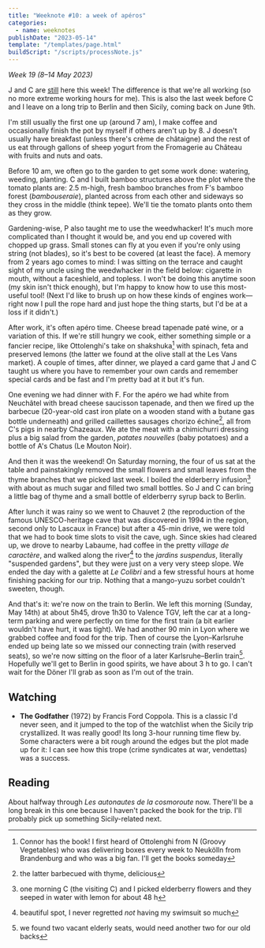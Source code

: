 ```yaml
---
title: "Weeknote #10: a week of apéros"
categories:
  - name: weeknotes
publishDate: "2023-05-14"
template: "/templates/page.html"
buildScript: "/scripts/processNote.js"
---
```


_Week 19 (8–14 May 2023)_

J and C are [still](/notes/weeknote-9-a-week-of-afternoons/) here this week! The difference is that we're all working (so no more extreme working hours for me). This is also the last week before C and I leave on a long trip to Berlin and then Sicily, coming back on June 9th.

I'm still usually the first one up (around 7 am), I make coffee and occasionally finish the pot by myself if others aren't up by 8. J doesn't usually have breakfast (unless there's crème de châtaigne) and the rest of us eat through gallons of sheep yogurt from the Fromagerie au Château with fruits and nuts and oats.

Before 10 am, we often go to the garden to get some work done: watering, weeding, planting. C and I built bamboo structures above the plot where the tomato plants are: 2.5 m-high, fresh bamboo branches from F's bamboo forest (_bambouseraie_), planted across from each other and sideways so they cross in the middle (think tepee). We'll tie the tomato plants onto them as they grow.

Gardening-wise, P also taught me to use the weedwhacker! It's much more complicated than I thought it would be, and you end up covered with chopped up grass. Small stones can fly at you even if you're only using string (not blades), so it's best to be covered (at least the face). A memory from 2 years ago comes to mind: I was sitting on the terrace and caught sight of my uncle using the weedwhacker in the field below: cigarette in mouth, without a faceshield, and topless. I won't be doing this anytime soon (my skin isn't thick enough), but I'm happy to know how to use this most-useful tool! (Next I'd like to brush up on how these kinds of engines work—right now I pull the rope hard and just hope the thing starts, but I'd be at a loss if it didn't.)

After work, it's often apéro time. Cheese bread tapenade paté wine, or a variation of this. If we're still hungry we cook, either something simple or a fancier recipe, like Ottolenghi's take on shakshuka[^1] with spinach, feta and preserved lemons (the latter we found at the olive stall at the Les Vans market). A couple of times, after dinner, we played a card game that J and C taught us where you have to remember your own cards and remember special cards and be fast and I'm pretty bad at it but it's fun.

One evening we had dinner with F. For the apéro we had white from Neuchâtel with bread cheese saucisson tapenade, and then we fired up the barbecue (20-year-old cast iron plate on a wooden stand with a butane gas bottle underneath) and grilled caillettes sausages chorizo échine[^2], all from C's pigs in nearby Chazeaux. We ate the meat with a chimichurri dressing plus a big salad from the garden, _patates nouvelles_ (baby potatoes) and a bottle of A's Chatus (Le Mouton Noir).

And then it was the weekend! On Saturday morning, the four of us sat at the table and painstakingly removed the small flowers and small leaves from the thyme branches that we picked last week. I boiled the elderberry infusion[^4] with about as much sugar and filled two small bottles. So J and C can bring a little bag of thyme and a small bottle of elderberry syrup back to Berlin.

After lunch it was rainy so we went to Chauvet 2 (the reproduction of the famous UNESCO-heritage cave that was discovered in 1994 in the region, second only to Lascaux in France) but after a 45-min drive, we were told that we had to book time slots to visit the cave, ugh. Since skies had cleared up, we drove to nearby Labaume, had coffee in the pretty _village de caractère_, and walked along the river[^3] to the _jardins suspendus_, literally "suspended gardens", but they were just on a very very steep slope. We ended the day with a galette at _Le Colibri_ and a few stressful hours at home finishing packing for our trip. Nothing that a mango-yuzu sorbet couldn't sweeten, though.

And that's it: we're now on the train to Berlin. We left this morning (Sunday, May 14th) at about 5h45, drove 1h30 to Valence TGV, left the car at a long-term parking and were perfectly on time for the first train (a bit earlier wouldn't have hurt, it was tight). We had another 90 min in Lyon where we grabbed coffee and food for the trip. Then of course the Lyon–Karlsruhe ended up being late so we missed our connecting train (with reserved seats), so we're now sitting on the floor of a later Karlsruhe–Berlin train[^5]. Hopefully we'll get to Berlin in good spirits, we have about 3 h to go. I can't wait for the Döner I'll grab as soon as I'm out of the train.

## Watching

- **The Godfather** (1972) by Francis Ford Coppola. This is a classic I'd never seen, and it jumped to the top of the watchlist when the Sicily trip crystallized. It was really good! Its long 3-hour running time flew by. Some characters were a bit rough around the edges but the plot made up for it: I can see how this trope (crime syndicates at war, vendettas) was a success.

## Reading

About halfway through _Les autonautes de la cosmoroute_ now. There'll be a long break in this one because I haven't packed the book for the trip. I'll probably pick up something Sicily-related next.

[^1]: Connor has the book! I first heard of Ottolenghi from N (Groovy Vegetables) who was delivering boxes every week to Neukölln from Brandenburg and who was a big fan. I'll get the books someday
[^2]: the latter barbecued with thyme, delicious
[^3]: beautiful spot, I never regretted _not_ having my swimsuit so much
[^4]: one morning C (the visiting C) and I picked elderberry flowers and they seeped in water with lemon for about 48 h
[^5]: we found two vacant elderly seats, would need another two for our old backs
